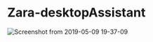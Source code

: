 # Zara-desktopAssistant

![Screenshot from 2019-05-09 19-37-09](https://user-images.githubusercontent.com/37541022/57461169-27cd4100-7294-11e9-9c48-c09483a07a1e.png)
